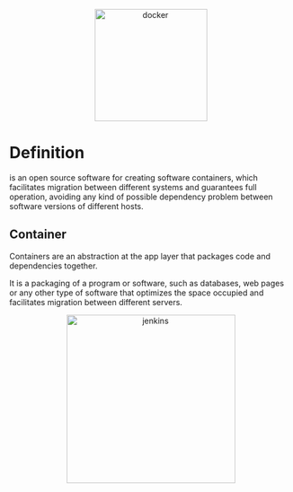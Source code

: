 <div>
<p style = 'text-align:center;'>
<img src="https://developers.redhat.com/sites/default/files/styles/article_feature/public/blog/2014/05/homepage-docker-logo.png?itok=zx0e-vcP" alt="docker" width="200px">
</p>
</div>

# Definition

 is an open source software for creating software containers, which facilitates migration between different systems and guarantees full operation, avoiding any kind of possible dependency problem between software versions of different hosts.

## Container 

Containers are an abstraction at the app layer that packages code and dependencies together.

It is a packaging of a program or software, such as databases, web pages or any other type of software that optimizes the space occupied and facilitates migration between different servers.

<div>
<p style = 'text-align:center;'>
<img src="https://static.platzi.com/blog/uploads/2016/06/image00-1.png" alt="jenkins" width="300px">
</p>
</div>

